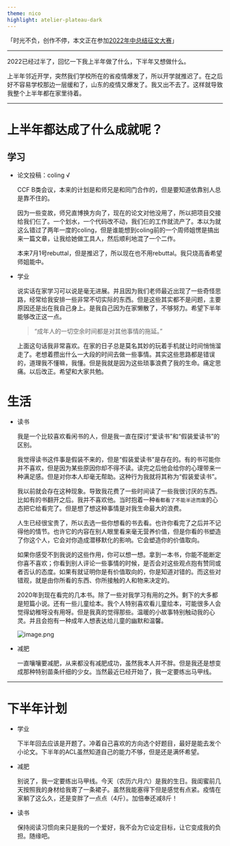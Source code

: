 ```yaml
---
theme: nico
highlight: atelier-plateau-dark
---
```


「时光不负，创作不停，本文正在参加[2022年中总结征文大赛](https://juejin.cn/post/7108989863126368286)」

---

2022已经过半了，回忆一下我上半年做了什么，下半年又想做什么。

上半年邻近开学，突然我们学校所在的省疫情爆发了，所以开学就推迟了。在之后好不容易学校那边一层缓和了，山东的疫情又爆发了。我又出不去了。这样就导致我整个上半年都在家里待着。

***

# 上半年都达成了什么成就呢？

## 学习

- 论文投稿：coling √ 
  
  CCF B类会议，本来的计划是和师兄是和同门合作的，但是要知道依靠别人总是靠不住的。
  
  因为一些变故，师兄直博换方向了，现在的论文对他没用了，所以把项目交接给我们仨了。一个划水，一个代码改不动，我们仨的工作就流产了。本以为就这么错过了两年一度的coling，但是谁能想到coling前的一个周师姐愣是搞出来一篇文章，让我给她做工具人，然后顺利地混了一个二作。
  
  本来7月1号rebuttal，但是推迟了，所以现在也不用rebuttal。我只烧高香希望师姐能中。
  
- 学业
    
  说实话在家学习可以说是毫无进展。并且因为我们老师最近出现了一些奇怪思路，经常给我安排一些非常不切实际的东西。但是这些其实都不是问题，主要原因还是出在我自己身上。是我自己因为在家懒散了，不够努力。希望下半年能够改正这一点。
  > “成年人的一切空余时间都是对其他事情的拖延。”
  
  上面这句话我非常喜欢。在家的日子总是莫名其妙的玩着手机就让时间悄悄溜走了。老想着攒出什么一大段的时间去做一些事情。其实这些思路都是错误的，道理我不懂嘛，我懂。但是我就是因为这些琐事浪费了我的生命。痛定思痛。以后改正。希望和大家共勉。
  
# 生活
- 读书

     我是一个比较喜欢看闲书的人，但是我一直在探讨“爱读书”和“假装爱读书”的区别。
     
     我觉得读书这件事是假装不来的，但是“假装爱读书”是存在的。有的书可能你并不喜欢，但是因为某些原因你却不得不读。读完之后他会给你的心理带来一种满足感。但是对你本人却毫无帮助。这种行为我就将其称为“假装爱读书”。
     
     我以前就会存在这种现象。导致我花费了一些时间读了一些我很讨厌的东西。比如有的书翻开之后。我并不喜欢他。当时抱着一种`看都看了不能半途而废`的心态把它给看完了。但是想了想这种事情是对我生命最大的浪费。
     
     人生已经很宝贵了，所以去选一些你想看的书去看。也许你看完了之后并不记得他的情节。也许它的内容在别人眼里看来毫无营养价值，但是你看的书塑造了你这个人，它会对你造成潜移默化的影响。它会塑造你的价值取向。
     
     如果你感受不到我说的这些作用，你可以想一想。拿到一本书，你能不能断定你喜不喜欢；你看到别人评论一些事情的时候，是否会对这些观点抱有赞同或者否认的态度。如果有就证明你是有价值取向的，你是知道对错的。而这些对错观，就是由你所看的东西、你所接触的人和物来决定的。
     

    2020年到现在看完的几本书。除了一些对我学习有用的之外。剩下的大多都是短篇小说。还有一些儿童绘本。我个人特别喜欢看儿童绘本，可能很多人会觉得幼稚呀没有用呀。但是我真的觉得那些。温暖的小故事特别触动我的心灵。并且会抱有一种成年人想表达给儿童的幽默和温馨。
    
    ![image.png](https://p6-juejin.byteimg.com/tos-cn-i-k3u1fbpfcp/e066fee9e48b4624b52b2d097465c1dc~tplv-k3u1fbpfcp-watermark.image?)
    
- 减肥

    一直嚷嚷要减肥，从来都没有减肥成功，虽然我本人并不胖。但是我还是想变成那种特别苗条纤细的少女。当然最近已经开始了，我一定要练出马甲线。
   


---

# 下半年计划

- 学业

    下半年回去应该是开题了。冲着自己喜欢的方向选个好题目，最好是能去发个小论文。下半年的ACL虽然知道自己的能力不够，但是还是满怀希望。
    
- 减肥

   别说了，我一定要练出马甲线。今天（农历六月六）是我的生日。我闺蜜前几天按照我的身材给我寄了一条裙子。虽然我能塞得下但是感觉有点紧。疫情在家躺了这么久，还是变胖了一点点（4斤）。加倍奉还减8斤！
   
- 读书

    保持阅读习惯向来只是我的一个爱好，我不会为它设定目标，让它变成我的负担。随缘吧。

